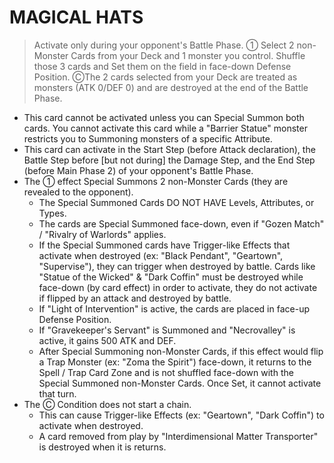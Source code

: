 
# MAGICAL HATS  
> Activate only during your opponent's Battle Phase. ① Select 2 non-Monster Cards from your Deck and 1 monster you control. Shuffle those 3 cards and Set them on the field in face-down Defense Position. ⒸThe 2 cards selected from your Deck are treated as monsters (ATK 0/DEF 0) and are destroyed at the end of the Battle Phase.

*   This card cannot be activated unless you can Special Summon both cards. You cannot activate this card while a "Barrier Statue" monster restricts you to Summoning monsters of a specific Attribute.
*   This card can activate in the Start Step (before Attack declaration), the Battle Step before \[but not during\] the Damage Step, and the End Step (before Main Phase 2) of your opponent's Battle Phase.
*   The ① effect Special Summons 2 non-Monster Cards (they are revealed to the opponent).
    *   The Special Summoned Cards DO NOT HAVE Levels, Attributes, or Types.
    *   The cards are Special Summoned face-down, even if "Gozen Match" / "Rivalry of Warlords" applies.
    *   If the Special Summoned cards have Trigger-like Effects that activate when destroyed (ex: "Black Pendant", "Geartown", "Supervise"), they can trigger when destroyed by battle. Cards like "Statue of the Wicked" & "Dark Coffin" must be destroyed while face-down (by card effect) in order to activate, they do not activate if flipped by an attack and destroyed by battle.
    *   If "Light of Intervention" is active, the cards are placed in face-up Defense Position.
    *   If "Gravekeeper's Servant" is Summoned and "Necrovalley" is active, it gains 500 ATK and DEF.
    *   After Special Summoning non-Monster Cards, if this effect would flip a Trap Monster (ex: "Zoma the Spirit") face-down, it returns to the Spell / Trap Card Zone and is not shuffled face-down with the Special Summoned non-Monster Cards. Once Set, it cannot activate that turn.
*   The Ⓒ Condition does not start a chain.
    *   This can cause Trigger-like Effects (ex: "Geartown", "Dark Coffin") to activate when destroyed.
    *   A card removed from play by "Interdimensional Matter Transporter" is destroyed when it is returns.

  